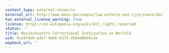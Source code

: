 ```yaml
---
content_type: external-resource
external_url: http://www.mass.gov/eopss/law-enforce-and-cj/prisons/doc-facilities/mci-norfolk.html
has_external_license_warning: true
license: https://en.wikipedia.org/wiki/All_rights_reserved
status: ''
title: Massachusetts Correctional Institution in Norfolk
uid: 9ce4fdeb-ada7-4de6-b373-d1b4a0eb4c2e
wayback_url: ''
---
```

